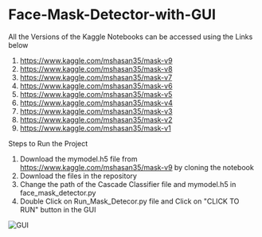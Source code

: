# Face-Mask-Detector-with-GUI
All the Versions of the Kaggle Notebooks can be accessed using the Links below
1. https://www.kaggle.com/mshasan35/mask-v9
2. https://www.kaggle.com/mshasan35/mask-v8
3. https://www.kaggle.com/mshasan35/mask-v7
4. https://www.kaggle.com/mshasan35/mask-v6
5. https://www.kaggle.com/mshasan35/mask-v5
6. https://www.kaggle.com/mshasan35/mask-v4
7. https://www.kaggle.com/mshasan35/mask-v3
8. https://www.kaggle.com/mshasan35/mask-v2
9. https://www.kaggle.com/mshasan35/mask-v1

Steps to Run the Project
1. Download the mymodel.h5 file from https://www.kaggle.com/mshasan35/mask-v9 by cloning the notebook
2. Download the files in the repository
3. Change the path of the Cascade Classifier file and mymodel.h5 in face_mask_detector.py
4. Double Click on Run_Mask_Detecor.py file and Click on "CLICK TO RUN" button in the GUI

![GUI](https://user-images.githubusercontent.com/55490970/131218992-e0641bb8-c808-43ed-aa85-b8f664dfb0a4.PNG)
